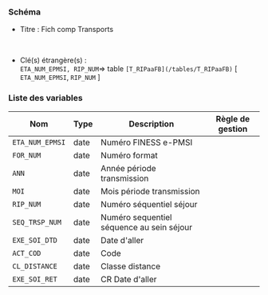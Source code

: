 ### Schéma


- Titre : Fich comp Transports
<br />



- Clé(s) étrangère(s) : <br />
`ETA_NUM_EPMSI, RIP_NUM`=> table `[T_RIPaaFB](/tables/T_RIPaaFB)` [ `ETA_NUM_EPMSI`, `RIP_NUM` ]<br />

 
### Liste des variables

Nom | Type | Description | Règle de gestion
-|-|-|-
`ETA_NUM_EPMSI`| date |Numéro FINESS e-PMSI||
`FOR_NUM`| date |Numéro format||
`ANN`| date |Année période transmission||
`MOI`| date |Mois période transmission||
`RIP_NUM`| date |Numéro séquentiel séjour||
`SEQ_TRSP_NUM`| date |Numéro sequentiel séquence au sein séjour||
`EXE_SOI_DTD`| date |Date d'aller||
`ACT_COD`| date |Code||
`CL_DISTANCE`| date |Classe distance||
`EXE_SOI_RET`| date |CR Date d'aller||
